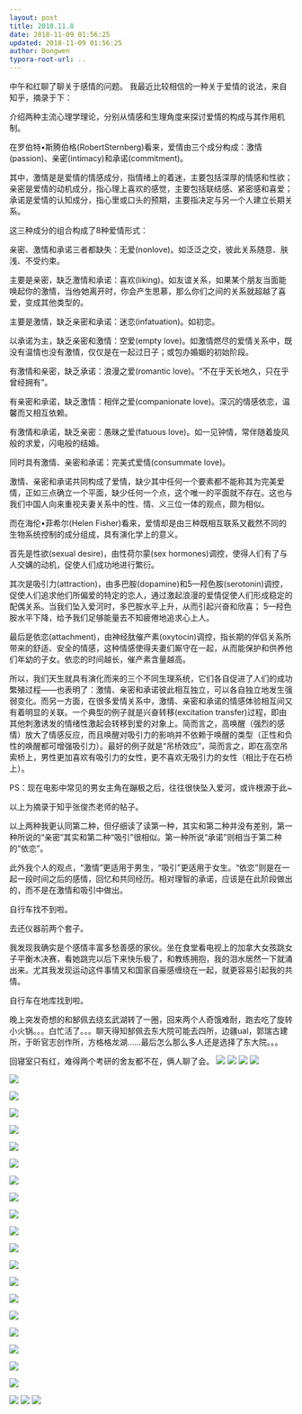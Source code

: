 ```yaml
---
layout: post
title: 2018.11.8
date: 2018-11-09 01:56:25
updated: 2018-11-09 01:56:25
author: Dongwen
typora-root-url: ..
---
```




中午和红聊了聊关于感情的问题。
我最近比较相信的一种关于爱情的说法，来自知乎，摘录于下：

介绍两种主流心理学理论，分别从情感和生理角度来探讨爱情的构成与其作用机制。

在罗伯特•斯腾伯格(RobertSternberg)看来，爱情由三个成分构成：激情(passion)、亲密(intimacy)和承诺(commitment)。

其中，激情是是爱情的情感成分，指情绪上的着迷，主要包括深厚的情感和性欲；亲密是爱情的动机成分，指心理上喜欢的感觉，主要包括联结感、紧密感和喜爱；承诺是爱情的认知成分，指心里或口头的预期，主要指决定与另一个人建立长期关系。

这三种成分的组合构成了8种爱情形式：

亲密、激情和承诺三者都缺失：无爱(nonlove)。如泛泛之交，彼此关系随意、肤浅、不受约束。

主要是亲密，缺乏激情和承诺：喜欢(liking)。如友谊关系，如果某个朋友当面能唤起你的激情，当他∕她离开时，你会产生思慕，那么你们之间的关系就超越了喜爱，变成其他类型的。

主要是激情，缺乏亲密和承诺：迷恋(infatuation)。如初恋。

以承诺为主，缺乏亲密和激情：空爱(empty love)。如激情燃尽的爱情关系中，既没有温情也没有激情，仅仅是在一起过日子；或包办婚姻的初始阶段。

有激情和亲密，缺乏承诺：浪漫之爱(romantic love)。“不在乎天长地久，只在乎曾经拥有”。

有亲密和承诺，缺乏激情：相伴之爱(companionate love)。深沉的情感依恋，温馨而又相互依赖。

有激情和承诺，缺乏亲密：愚昧之爱(fatuous love)。如一见钟情，常伴随着旋风般的求爱，闪电般的结婚。

同时具有激情、亲密和承诺：完美式爱情(consummate love)。

激情、亲密和承诺共同构成了爱情，缺少其中任何一个要素都不能称其为完美爱情，正如三点确立一个平面，缺少任何一个点，这个唯一的平面就不存在。这也与我们中国人向来重视夫妻关系中的性、情、义三位一体的观点，颇为相似。

而在海伦•菲希尔(Helen Fisher)看来，爱情却是由三种既相互联系又截然不同的生物系统控制的成分组成，具有演化学上的意义。

首先是性欲(sexual desire)，由性荷尔蒙(sex hormones)调控，使得人们有了与人交媾的动机，促使人们成功地进行繁衍。

其次是吸引力(attraction)，由多巴胺(dopamine)和5—羟色胺(serotonin)调控，促使人们追求他们所偏爱的特定的恋人，通过激起浪漫的爱情促使人们形成稳定的配偶关系。当我们坠入爱河时，多巴胺水平上升，从而引起兴奋和欣喜； 5—羟色胺水平下降，给予我们足够能量去不知疲倦地追求心上人。

最后是依恋(attachment)，由神经肽催产素(oxytocin)调控，指长期的伴侣关系所带来的舒适、安全的情感，这种情感使得夫妻们厮守在一起，从而能保护和供养他们年幼的子女。依恋的时间越长，催产素含量越高。

所以，我们天生就具有演化而来的三个不同生理系统，它们各自促进了人们的成功繁殖过程——也表明了：激情、亲密和承诺彼此相互独立，可以各自独立地发生强弱变化。而另一方面，在很多爱情关系中，激情、亲密和承诺的情感体验相互间又有着明显的关联。一个典型的例子就是兴奋转移(excitation transfer)过程，即由其他刺激诱发的情绪性激起会转移到爱的对象上。简而言之，高唤醒（强烈的感情）放大了情感反应，而且唤醒对吸引力的影响并不依赖于唤醒的类型（正性和负性的唤醒都可增强吸引力）。最好的例子就是“吊桥效应”，简而言之，即在高空吊索桥上，男性更加喜欢有吸引力的女性，更不喜欢无吸引力的女性（相比于在石桥上）。

PS：现在电影中常见的男女主角在蹦极之后，往往很快坠入爱河，或许根源于此~

以上为摘录于知乎张俊杰老师的帖子。

以上两种我更认同第二种，但仔细读了读第一种，其实和第二种并没有差别，第一种所说的“亲密”其实和第二种“吸引”很相似。第一种所说“承诺”则相当于第二种的“依恋”。

此外我个人的观点，“激情”更适用于男生，“吸引”更适用于女生。“依恋”则是在一起一段时间之后的感情，回忆和共同经历。相对理智的承诺，应该是在此阶段做出的，而不是在激情和吸引中做出。

自行车找不到啦。

去还仪器前两个套子。

我发现我确实是个感情丰富多愁善感的家伙。坐在食堂看电视上的加拿大女孩跳女子平衡木决赛，看她跳完以后下来快乐极了，和教练拥抱，我的泪水居然一下就涌出来。尤其我发现运动这件事情又和国家自豪感缠绕在一起，就更容易引起我的共情。

自行车在地库找到啦。

晚上突发奇想的和郜佩去绕玄武湖转了一圈，回来两个人奇饿难耐，跑去吃了旋转小火锅。。。白忙活了。。。聊天得知郜佩去东大院可能去四所，边疆ual，郭瑞古建所，于昕官志创作所，方格格龙湖……最后怎么那么多人还是选择了东大院。。。

回寝室只有红，难得两个考研的舍友都不在，俩人聊了会。       ![](/img/in-post/x55548116.jpg)
![](/img/in-post/x55548119.jpg)
![](/img/in-post/x55548118.jpg)
![](/img/in-post/x55548121.jpg)

![](/img/in-post/x55548121.jpg)

![](/img/in-post/x55548121.jpg)

![](/img/in-post/x55548121.jpg)

![](/img/in-post/x55548121.jpg)

![](/img/in-post/x55548121.jpg)

![](/img/in-post/x55548121.jpg)

![](/img/in-post/x55548121.jpg)

![](/img/in-post/x55548121.jpg)

![](/img/in-post/x55548121.jpg)

![](/img/in-post/x55548121.jpg)

![](/img/in-post/x55548121.jpg)

![](/img/in-post/x55548121.jpg)

![](/img/in-post/x55548121.jpg)

![](/img/in-post/x55548121.jpg)

![](/img/in-post/x55548121.jpg)

![](/img/in-post/x55548121.jpg)

![](/img/in-post/x55548121.jpg)

![](/img/in-post/x55548121.jpg)

![](/img/in-post/x55548121.jpg)

![](/img/in-post/x55548117.jpg)
![](/img/in-post/x55548115.jpg)
![](/img/in-post/x55548120.jpg)
